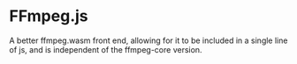 # FFmpeg.js

A better ffmpeg.wasm front end, allowing for it to be included in a single line of js, and is independent of the ffmpeg-core version.